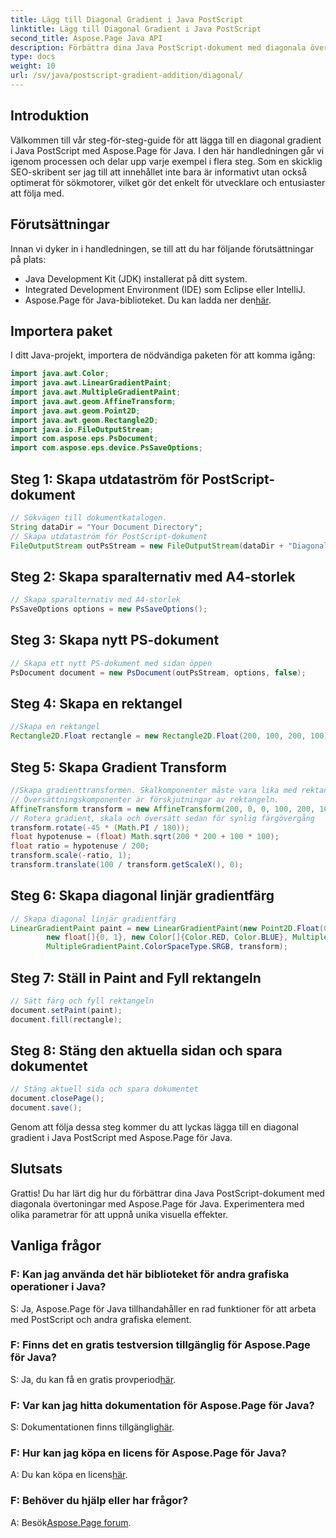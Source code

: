 ```yaml
---
title: Lägg till Diagonal Gradient i Java PostScript
linktitle: Lägg till Diagonal Gradient i Java PostScript
second_title: Aspose.Page Java API
description: Förbättra dina Java PostScript-dokument med diagonala övertoningar med Aspose.Page för Java. Följ vår steg-för-steg-guide för att lägga till livfulla färgövergångar utan ansträngning.
type: docs
weight: 10
url: /sv/java/postscript-gradient-addition/diagonal/
---
```

## Introduktion
Välkommen till vår steg-för-steg-guide för att lägga till en diagonal gradient i Java PostScript med Aspose.Page för Java. I den här handledningen går vi igenom processen och delar upp varje exempel i flera steg. Som en skicklig SEO-skribent ser jag till att innehållet inte bara är informativt utan också optimerat för sökmotorer, vilket gör det enkelt för utvecklare och entusiaster att följa med.
## Förutsättningar
Innan vi dyker in i handledningen, se till att du har följande förutsättningar på plats:
- Java Development Kit (JDK) installerat på ditt system.
- Integrated Development Environment (IDE) som Eclipse eller IntelliJ.
-  Aspose.Page för Java-biblioteket. Du kan ladda ner den[här](https://releases.aspose.com/page/java/).
## Importera paket
I ditt Java-projekt, importera de nödvändiga paketen för att komma igång:
```java
import java.awt.Color;
import java.awt.LinearGradientPaint;
import java.awt.MultipleGradientPaint;
import java.awt.geom.AffineTransform;
import java.awt.geom.Point2D;
import java.awt.geom.Rectangle2D;
import java.io.FileOutputStream;
import com.aspose.eps.PsDocument;
import com.aspose.eps.device.PsSaveOptions;

```
## Steg 1: Skapa utdataström för PostScript-dokument
```java
// Sökvägen till dokumentkatalogen.
String dataDir = "Your Document Directory";
// Skapa utdataström för PostScript-dokument
FileOutputStream outPsStream = new FileOutputStream(dataDir + "DiagonalGradient_outPS.ps");
```
## Steg 2: Skapa sparalternativ med A4-storlek
```java
// Skapa sparalternativ med A4-storlek
PsSaveOptions options = new PsSaveOptions();
```
## Steg 3: Skapa nytt PS-dokument
```java
// Skapa ett nytt PS-dokument med sidan öppen
PsDocument document = new PsDocument(outPsStream, options, false);
```
## Steg 4: Skapa en rektangel
```java
//Skapa en rektangel
Rectangle2D.Float rectangle = new Rectangle2D.Float(200, 100, 200, 100);
```
## Steg 5: Skapa Gradient Transform
```java
//Skapa gradienttransformen. Skalkomponenter måste vara lika med rektangelns bredd och höjd.
// Översättningskomponenter är förskjutningar av rektangeln.
AffineTransform transform = new AffineTransform(200, 0, 0, 100, 200, 100);
// Rotera gradient, skala och översätt sedan för synlig färgövergång
transform.rotate(-45 * (Math.PI / 180));
float hypotenuse = (float) Math.sqrt(200 * 200 + 100 * 100);
float ratio = hypotenuse / 200;
transform.scale(-ratio, 1);
transform.translate(100 / transform.getScaleX(), 0);
```
## Steg 6: Skapa diagonal linjär gradientfärg
```java
// Skapa diagonal linjär gradientfärg
LinearGradientPaint paint = new LinearGradientPaint(new Point2D.Float(0, 0), new Point2D.Float(200, 100),
        new float[]{0, 1}, new Color[]{Color.RED, Color.BLUE}, MultipleGradientPaint.CycleMethod.NO_CYCLE,
        MultipleGradientPaint.ColorSpaceType.SRGB, transform);
```
## Steg 7: Ställ in Paint and Fyll rektangeln
```java
// Sätt färg och fyll rektangeln
document.setPaint(paint);
document.fill(rectangle);
```
## Steg 8: Stäng den aktuella sidan och spara dokumentet
```java
// Stäng aktuell sida och spara dokumentet
document.closePage();
document.save();
```
Genom att följa dessa steg kommer du att lyckas lägga till en diagonal gradient i Java PostScript med Aspose.Page för Java.
## Slutsats
Grattis! Du har lärt dig hur du förbättrar dina Java PostScript-dokument med diagonala övertoningar med Aspose.Page för Java. Experimentera med olika parametrar för att uppnå unika visuella effekter.
## Vanliga frågor
### F: Kan jag använda det här biblioteket för andra grafiska operationer i Java?
S: Ja, Aspose.Page för Java tillhandahåller en rad funktioner för att arbeta med PostScript och andra grafiska element.
### F: Finns det en gratis testversion tillgänglig för Aspose.Page för Java?
 S: Ja, du kan få en gratis provperiod[här](https://releases.aspose.com/).
### F: Var kan jag hitta dokumentation för Aspose.Page för Java?
 S: Dokumentationen finns tillgänglig[här](https://reference.aspose.com/page/java/).
### F: Hur kan jag köpa en licens för Aspose.Page för Java?
 A: Du kan köpa en licens[här](https://purchase.aspose.com/buy).
### F: Behöver du hjälp eller har frågor?
 A: Besök[Aspose.Page forum](https://forum.aspose.com/c/page/39).